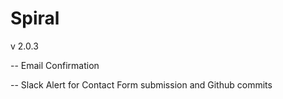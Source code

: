 # Spiral

v 2.0.3

-- Email Confirmation

-- Slack Alert for Contact Form submission and Github commits
